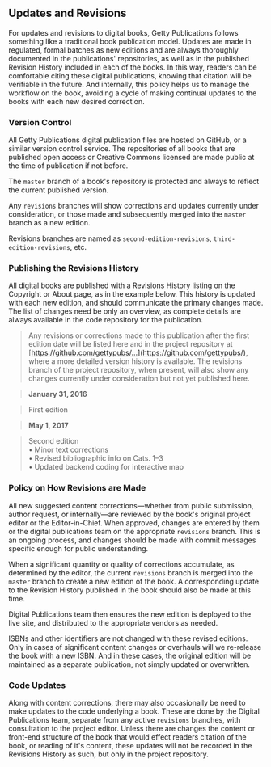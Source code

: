 ## Updates and Revisions

For updates and revisions to digital books, Getty Publications follows something like a traditional book publication model. Updates are made in regulated, formal batches as new editions and are always thoroughly documented in the publications' repositories, as well as in the published Revision History included in each of the books. In this way, readers can be comfortable citing these digital publications, knowing that citation will be verifiable in the future. And internally, this policy helps us to manage the workflow on the book, avoiding a cycle of making continual updates to the books with each new desired correction.

### Version Control

All Getty Publications digital publication files are hosted on GitHub, or a similar version control service. The repositories of all books that are published open access or Creative Commons licensed are made public at the time of publication if not before.

The `master` branch of a book's repository is protected and always to reflect the current published version.

Any `revisions` branches will show corrections and updates currently under consideration, or those made and subsequently merged into the `master` branch as a new edition.

 Revisions branches are named as `second-edition-revisions`, `third-edition-revisions`, etc.

### Publishing the Revisions History

All digital books are published with a Revisions History listing on the Copyright or About page, as in the example below. This history is updated with each new edition, and should communicate the primary changes made. The list of changes need be only an overview, as complete details are always available in the code repository for the publication.

> Any revisions or corrections made to this publication after the first edition date will be listed here and in the project repository at [https://github.com/gettypubs/...](https://github.com/gettypubs/), where a more detailed version history is available. The revisions branch of the project repository, when present, will also show any changes currently under consideration but not yet published here.

> **January 31, 2016**

> First edition

> **May 1, 2017**

> Second edition<br />
> • Minor text corrections<br />
> • Revised bibliographic info on Cats. 1–3<br />
> • Updated backend coding for interactive map

### Policy on How Revisions are Made

All new suggested content corrections—whether from public submission, author request, or internally—are reviewed by the book's original project editor or the Editor-in-Chief. When approved, changes are entered by them or the digital publications team on the appropriate `revisions` branch. This is an ongoing process, and changes should be made with commit messages specific enough for public understanding.

When a significant quantity or quality of corrections accumulate, as determined by the editor, the current `revisions` branch is merged into the `master` branch to create a new edition of the book. A corresponding update to the Revision History published in the book should also be made at this time.

Digital Publications team then ensures the new edition is deployed to the live site, and distributed to the appropriate vendors as needed.

ISBNs and other identifiers are not changed with these revised editions. Only in cases of significant content changes or overhauls will we re-release the book with a new ISBN. And in these cases, the original edition will be maintained as a separate publication, not simply updated or overwritten.

### Code Updates

Along with content corrections, there may also occasionally be need to make updates to the code underlying a book. These are done by the Digital Publications team, separate from any active `revisions` branches, with consultation to the project editor. Unless there are changes the content or front-end structure of the book that would effect readers citation of the book, or reading of it's content, these updates will not be recorded in the Revisions History as such, but only in the project repository.

